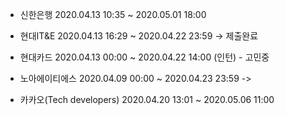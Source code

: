 - 신한은행  2020.04.13 10:35 ~ 2020.05.01 18:00

- 현대IT&E  2020.04.13 16:29 ~ 2020.04.22 23:59 -> 제출완료

- 현대카드  2020.04.13 00:00 ~ 2020.04.22 14:00 (인턴) - 고민중

- 노아에이티에스  2020.04.09 00:00 ~ 2020.04.23 23:59 -> 

- 카카오(Tech developers) 2020.04.20 13:01 ~ 2020.05.06 11:00 
